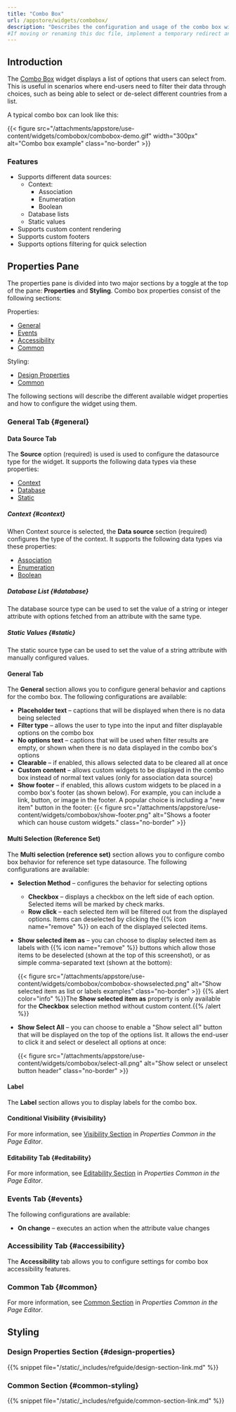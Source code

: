 ```yaml
---
title: "Combo Box"
url: /appstore/widgets/combobox/
description: "Describes the configuration and usage of the combo box widget, which is available in the Mendix Marketplace."
#If moving or renaming this doc file, implement a temporary redirect and let the respective team know they should update the URL in the product. See Mapping to Products for more details.
---
```


## Introduction

The [Combo Box](https://marketplace.mendix.com/link/component/219304) widget displays a list of options that users can select from. This is useful in scenarios where end-users need to filter their data through choices, such as being able to select or de-select different countries from a list.

A typical combo box can look like this:

{{< figure src="/attachments/appstore/use-content/widgets/combobox/combobox-demo.gif" width="300px" alt="Combo box example" class="no-border" >}}

### Features

* Supports different data sources:
    * Context:
        * Association
        * Enumeration
        * Boolean
    * Database lists
    * Static values
* Supports custom content rendering
* Supports custom footers
* Supports options filtering for quick selection

## Properties Pane

The properties pane is divided into two major sections by a toggle at the top of the pane: **Properties** and **Styling**. Combo box properties consist of the following sections:

Properties:

* [General](#general)
* [Events](#events)
* [Accessibility](#accessibility)
* [Common](#common)

Styling:

* [Design Properties](#design-properties)
* [Common](#common-styling)

The following sections will describe the different available widget properties and how to configure the widget using them.

### General Tab {#general}

#### Data Source Tab

The **Source** option (required) is used is used to configure the datasource type for the widget. It supports the following data types via these properties:

* [Context](#context)
* [Database](#database)
* [Static](#static)

##### Context {#context}

When Context source is selected, the **Data source** section (required) configures the type of the context. It supports the following data types via these properties:

* [Association](/refguide/association-source/)
* [Enumeration](/refguide/enumerations/)
* [Boolean](/refguide/boolean-expressions/)

##### Database List {#database}

The database source type can be used to set the value of a string or integer attribute with options fetched from an attribute with the same type.

##### Static Values {#static}

The static source type can be used to set the value of a string attribute with manually configured values.

#### General Tab

The **General** section allows you to configure general behavior and captions for the combo box. The following configurations are available:

* **Placeholder text** – captions that will be displayed when there is no data being selected
* **Filter type** – allows the user to type into the input and filter displayable options on the combo box
* **No options text** – captions that will be used when filter results are empty, or shown when there is no data displayed in the combo box's options
* **Clearable** – if enabled, this allows selected data to be cleared all at once
* **Custom content** – allows custom widgets to be displayed in the combo box instead of normal text values (only for association data source)
* **Show footer** – if enabled, this allows custom widgets to be placed in a combo box's footer (as shown below). For example, you can include a link, button, or image in the footer. A popular choice is including a "new item" button in the footer:
    {{< figure src="/attachments/appstore/use-content/widgets/combobox/show-footer.png" alt="Shows a footer which can house custom widgets." class="no-border" >}}

#### Multi Selection (Reference Set)

The **Multi selection (reference set)** section allows you to configure combo box behavior for reference set type datasource. The following configurations are available:

* **Selection Method** – configures the behavior for selecting options
    * **Checkbox** – displays a checkbox on the left side of each option. Selected items will be marked by check marks.
    * **Row click** – each selected item will be filtered out from the displayed options. Items can deselected by clicking the {{% icon name="remove" %}} on each of the displayed selected items.
* **Show selected item as** – you can choose to display selected item as labels with {{% icon name="remove" %}} buttons which allow those items to be deselected (shown at the top of this screenshot), or as simple comma-separated text (shown at the bottom): 

    {{< figure src="/attachments/appstore/use-content/widgets/combobox/combobox-showselected.png" alt="Show selected item as list or labels examples" class="no-border" >}}
    {{% alert color="info" %}}The **Show selected item as** property is only available for the **Checkbox** selection method without custom content.{{% /alert %}}

* **Show Select All** – you can choose to enable a "Show select all" button that will be displayed on the top of the options list. It allows the end-user to click it and select or deselect all options at once:

    {{< figure src="/attachments/appstore/use-content/widgets/combobox/select-all.png" alt="Show select or unselect button header" class="no-border" >}}

#### Label

The **Label** section allows you to display labels for the combo box.

#### Conditional Visibility {#visibility}

For more information, see [Visibility Section](/refguide/common-widget-properties/#visibility-properties) in *Properties Common in the Page Editor*.

#### Editability Tab {#editability}

For more information, see [Editability Section](/refguide/common-widget-properties/#editability) in *Properties Common in the Page Editor*.

### Events Tab {#events}

The following configurations are available:

* **On change** – executes an action when the attribute value changes

### Accessibility Tab {#accessibility}

The **Accessibility** tab allows you to configure settings for combo box accessibility features.

### Common Tab {#common}

For more information, see [Common Section](/refguide/common-widget-properties/#common-properties) in *Properties Common in the Page Editor*.

## Styling

### Design Properties Section {#design-properties}

{{% snippet file="/static/_includes/refguide/design-section-link.md" %}} 

### Common Section {#common-styling}

{{% snippet file="/static/_includes/refguide/common-section-link.md" %}}

